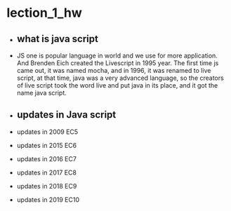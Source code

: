 # lection_1_hw 

 - ## what is java script

- JS one is popular language in world and we use for more application.
And Brenden Eich created the Livescript in 1995 year.
The first time js came out, it was named mocha, and in 1996, it was renamed to live script, at that time, java was a very advanced language, so the creators of live script took the word live and put java in its place, and it got the name java script.


 - ## updates in Java script

- updates in 2009 EC5
- updates in 2015 EC6
- updates in 2016 EC7
- updates in 2017 EC8
- updates in 2018 EC9
- updates in 2019 EC10